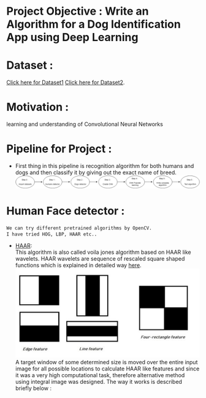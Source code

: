 # Project Objective : Write an Algorithm for a Dog Identification App using Deep Learning    
# Dataset :    
[Click here for Dataset1](https://s3-us-west-1.amazonaws.com/udacity-aind/dog-project/dogImages.zip) [Click here for Dataset2](https://s3-us-west-1.amazonaws.com/udacity-aind/dog-project/lfw.zip).     
# Motivation :   
learning and understanding of Convolutional Neural Networks    

# Pipeline for Project :   
* First thing in this pipeline is recognition algorithm for both humans and dogs and then classify it by giving out the exact name of breed.    
![p1.png](/Images/p1.png)   

# Human Face detector :    
```
We can try different pretrained algorithms by OpenCV.   
I have tried HOG, LBP, HAAR etc..   
```
* [HAAR](https://github.com/opencv/opencv/blob/master/data/haarcascades/haarcascade_frontalface_default.xml):  
This algorithm is also called voila jones algorithm based on HAAR like wavelets.
HAAR wavelets are sequence of rescaled square shaped functions which is explained in detailed way [here](https://en.wikipedia.org/wiki/Haar_wavelet).
![p2.png](/Images/p2.JPG)   
A target window of some determined size is moved over the entire input image for all possible locations to calculate HAAR like features and since it was a very high computational task, therefore alternative method using integral image was designed.
The way it works is described briefly below : 

